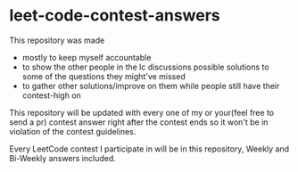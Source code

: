 # leet-code-contest-answers
This repository was made
- mostly to keep myself accountable
- to show the other people in the lc discussions possible solutions to some of the questions they might've missed
- to gather other solutions/improve on them while people still have their contest-high on

This repository will be updated with every one of my or your(feel free to send a pr) contest answer right after the contest ends so it won't be in violation of the contest guidelines.

Every LeetCode contest I participate in will be in this repository, Weekly and Bi-Weekly answers included.
